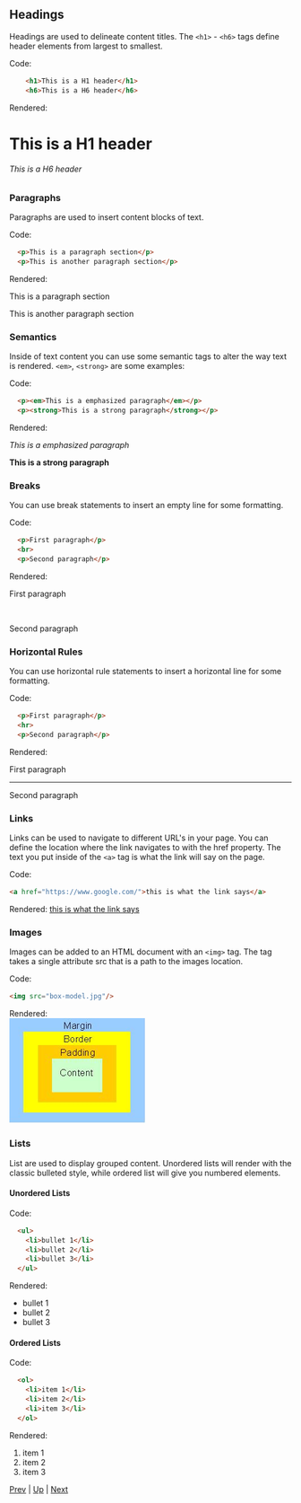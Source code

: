 ## Headings
  Headings are used to delineate content titles. The `<h1>` - `<h6>` tags define header elements from largest to smallest.

Code:
```html
    <h1>This is a H1 header</h1>
    <h6>This is a H6 header</h6>
```

Rendered:
<h1>This is a H1 header</h1>
<h6>This is a H6 header</h6>

### Paragraphs
  Paragraphs are used to insert content blocks of text.

Code:
```html
  <p>This is a paragraph section</p>
  <p>This is another paragraph section</p>
```
Rendered:
<p>This is a paragraph section</p>
<p>This is another paragraph section</p>

### Semantics
  Inside of text content you can use some semantic tags to alter the way text is rendered. `<em>`, `<strong>` are some examples:

Code:
  ```html
    <p><em>This is a emphasized paragraph</em></p>
    <p><strong>This is a strong paragraph</strong></p>
  ```
Rendered:
<p><em>This is a emphasized paragraph</em></p>
<p><strong>This is a strong paragraph</strong></p>

### Breaks
  You can use break statements to insert an empty line for some formatting.

Code:
  ```html
    <p>First paragraph</p>
    <br>
    <p>Second paragraph</p>
  ```
Rendered:
<p>First paragraph</p>
<br>
<p>Second paragraph</p>

### Horizontal Rules
  You can use horizontal rule statements to insert a horizontal line for some formatting.

Code:
  ```html
    <p>First paragraph</p>
    <hr>
    <p>Second paragraph</p>
  ```

Rendered:
<p>First paragraph</p>
<hr>
<p>Second paragraph</p>

### Links

Links can be used to navigate to different URL's in your page. You can define the location where the link navigates to with the href property. The text you put inside of the `<a>` tag is what the link will say on the page.

Code:
```html
<a href="https://www.google.com/">this is what the link says</a>
```
Rendered:
<a href="https://www.google.com/">this is what the link says</a>

### Images

Images can be added to an HTML document with an `<img>` tag. The tag takes a single attribute src that is a path to the images location.

Code:
```html
<img src="box-model.jpg"/>
```

Rendered:
<br>
<img src="box-model.jpg"/>

### Lists
List are used to display grouped content. Unordered lists will render with the classic bulleted style, while ordered list will give you numbered elements.

#### Unordered Lists
Code:
```html
  <ul>
    <li>bullet 1</li>
    <li>bullet 2</li>
    <li>bullet 3</li>
  </ul>
```

Rendered:
<ul>
  <li>bullet 1</li>
  <li>bullet 2</li>
  <li>bullet 3</li>
</ul>   

#### Ordered Lists
Code:
```html
  <ol>
    <li>item 1</li>
    <li>item 2</li>
    <li>item 3</li>
  </ol>
```

Rendered:
<ol>
  <li>item 1</li>
  <li>item 2</li>
  <li>item 3</li>
</ol>  

[Prev](3_htmlAttributes.md) | [Up](../README.md) | [Next](5_htmlForms.md)
